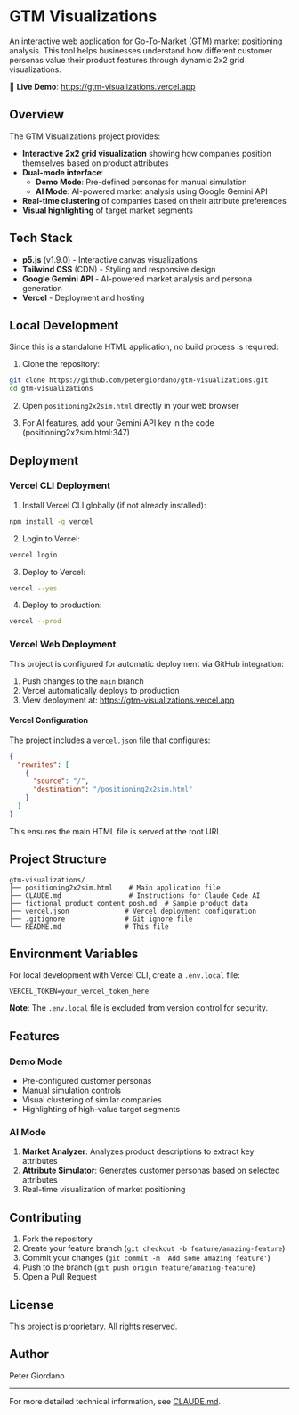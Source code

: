 # GTM Visualizations

An interactive web application for Go-To-Market (GTM) market positioning analysis. This tool helps businesses understand how different customer personas value their product features through dynamic 2x2 grid visualizations.

🔗 **Live Demo**: https://gtm-visualizations.vercel.app

## Overview

The GTM Visualizations project provides:
- **Interactive 2x2 grid visualization** showing how companies position themselves based on product attributes
- **Dual-mode interface**:
  - **Demo Mode**: Pre-defined personas for manual simulation
  - **AI Mode**: AI-powered market analysis using Google Gemini API
- **Real-time clustering** of companies based on their attribute preferences
- **Visual highlighting** of target market segments

## Tech Stack

- **p5.js** (v1.9.0) - Interactive canvas visualizations
- **Tailwind CSS** (CDN) - Styling and responsive design
- **Google Gemini API** - AI-powered market analysis and persona generation
- **Vercel** - Deployment and hosting

## Local Development

Since this is a standalone HTML application, no build process is required:

1. Clone the repository:
```bash
git clone https://github.com/petergiordano/gtm-visualizations.git
cd gtm-visualizations
```

2. Open `positioning2x2sim.html` directly in your web browser

3. For AI features, add your Gemini API key in the code (positioning2x2sim.html:347)

## Deployment

### Vercel CLI Deployment

1. Install Vercel CLI globally (if not already installed):
```bash
npm install -g vercel
```

2. Login to Vercel:
```bash
vercel login
```

3. Deploy to Vercel:
```bash
vercel --yes
```

4. Deploy to production:
```bash
vercel --prod
```

### Vercel Web Deployment

This project is configured for automatic deployment via GitHub integration:

1. Push changes to the `main` branch
2. Vercel automatically deploys to production
3. View deployment at: https://gtm-visualizations.vercel.app

#### Vercel Configuration

The project includes a `vercel.json` file that configures:
```json
{
  "rewrites": [
    {
      "source": "/",
      "destination": "/positioning2x2sim.html"
    }
  ]
}
```

This ensures the main HTML file is served at the root URL.

## Project Structure

```
gtm-visualizations/
├── positioning2x2sim.html    # Main application file
├── CLAUDE.md                 # Instructions for Claude Code AI
├── fictional_product_content_posh.md  # Sample product data
├── vercel.json              # Vercel deployment configuration
├── .gitignore               # Git ignore file
└── README.md                # This file
```

## Environment Variables

For local development with Vercel CLI, create a `.env.local` file:
```
VERCEL_TOKEN=your_vercel_token_here
```

**Note**: The `.env.local` file is excluded from version control for security.

## Features

### Demo Mode
- Pre-configured customer personas
- Manual simulation controls
- Visual clustering of similar companies
- Highlighting of high-value target segments

### AI Mode
1. **Market Analyzer**: Analyzes product descriptions to extract key attributes
2. **Attribute Simulator**: Generates customer personas based on selected attributes
3. Real-time visualization of market positioning

## Contributing

1. Fork the repository
2. Create your feature branch (`git checkout -b feature/amazing-feature`)
3. Commit your changes (`git commit -m 'Add some amazing feature'`)
4. Push to the branch (`git push origin feature/amazing-feature`)
5. Open a Pull Request

## License

This project is proprietary. All rights reserved.

## Author

Peter Giordano

---

For more detailed technical information, see [CLAUDE.md](./CLAUDE.md).